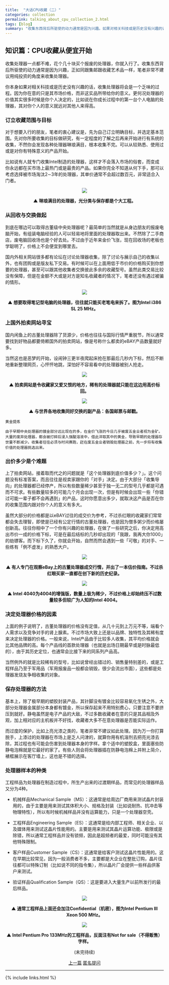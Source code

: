 ```yaml
---
title:  "大话CPU收藏（二）"
categories: collection
permalink: talking_about_cpu_collection_2.html
tags: [blog]
summary: "收集东西背后所驱使的动力通常是因为兴趣。如果对相关科技或是历史没有兴趣的话，收集处理器将会是一个乏味的过程。对于想要入行的朋友，笔者的衷心建议是，先为自己订立明确目标，并选定基本范围。可以从较熟悉、使用过或是对你有特殊意义的产品开始。"
---
```



## 知识篇：CPU收藏从便宜开始

收集处理器一点都不难，花个几十块买个报废的处理器，你就入行了。收集东西背后所驱使的动力通常是因为兴趣，正如同跟集邮跟收藏艺术品一样，笔者非常不建议用纯投资的角度来收集处理器。

你本身如果对相关科技或是历史没有兴趣的话，收集处理器将会是一个乏味的过程。因为你在意的只是其市场价格，而非这实品所带给你的意义。更何况处理器的价值其实很多时候是你个人决定的，比如说在你成长过程中的第一台个人电脑的处理器，其对你个人的意义就远对其他人来得高。


### 订立收藏范围与目标

对于想要入行的朋友，笔者的衷心建议是，先为自己订立明确目标，并选定基本范围。先对你所要收集的目标做研究，有一定程度的了解之后再来开始进行有系统的收集，不然你会发现各种处理器琳琅满目，根本收集不完。可以从较熟悉、使用过或是对你有特殊意义的产品开始。

比如说有人就专门收集Intel制造的处理器，这样才不会落入市场的俗套，而变成你永远都在买市场上最热门或是最贵的产品。如果你完全不知道从何下手，那可以考虑选择被市场淘汰2∼3年的处理器，其单价通常不会超过数百元，非常适合入门者。

<div align="center">
    <img src="../images/blogs/talking_about_cpu_collection_fig07.jpg"/>
    <p><b>▲ 琳琅满目的处理器，光分类与保存都是个大工程。</b></p>
</div>


### 从回收与交换做起

到底在哪边可以取得古董级中央处理器呢？最简单的当然就是从身边朋友的报废电脑开始，有组装电脑经验的人可以轻易地将里面的处理器取出来。不然除了二手商店，废电脑回收场也是个好去处。不过由于近年来金价飞涨，现在回收场的老板也学聪明了，价格上不会便宜到哪里去。

国内外相关网站很多都有论坛在讨论处理器收集，除了讨论与展示自己的收集以外，也有团购或是版友私下交易。有时候可以在上面用低于市价的价格购买到你想要的处理器，甚至可以跟其他收集者交换彼此多余的收藏型号。虽然此类交易比较没有保障，但是在金额不大或是对方是知名收藏者的情况下，笔者还没有遇过被骗的情形。

<div align="center">
    <img src="../images/blogs/talking_about_cpu_collection_fig08.jpg"/>
    <p><b>▲ 想要取得笔记型电脑的处理器，往往就只能买老笔电来拆了。图为Intel i386 SL 25 MHz。</b></p>
</div>


### 上国外拍卖网站寻宝

国内闲鱼上的古董处理器除了货源少，价格也往往与国际行情严重脱节，所以通常要找到好物品都要倚赖国外的拍卖网站，像是号称什么都卖的eBAY产品数量就好多。

当然这也是恶梦的开始，设闹钟三更半夜爬起床抢在那最后几秒内下标，然后不断地重新整理网页，心怦怦地跳，深怕好不容易看中的处理器被别人抢走。

<div align="center">
    <img src="../images/blogs/talking_about_cpu_collection_fig09.jpg"/>
    <p><b>▲ 拍卖网站是令收藏家又爱又恨的地方，稀有的处理器就只能在这边用高价标回。</b></p>
</div>

<div align="center">
    <img src="../images/blogs/talking_about_cpu_collection_fig10.jpg"/>
    <p><b>▲ 与世界各地收集同好交换的副产品：各国邮票与邮戳。</b></p>
</div>

```
黄金提炼

由于早期中央处理器的镀金部分远比现在的多，在金价飞涨的今日几乎被废五金业者视为金矿。大量的废弃处理器，都会被打碎后浸入强酸溶液中，借此淬取其中的黄金，导致早期的处理器存世量不断减少。收集者往往必须与时间赛跑，赶在废五金业者销毁处理器之前，先一步将有收集价值的处理器挑选出来。
```


### 出价多少是个难题

上了拍卖网站，接着取而代之的问题就是「这个处理器到底价值多少？」。这个问题没有标准答案，而且往往是视卖家跟你的「对手」决定。由于大部分「收集导向」的处理器都已经停产，所以有些数量稀少甚至于独一无二的型号几乎都是可遇而不可求。有些数量较多的可能几个月会出现一次，但是有时候会出现一些「你错过可能一辈子都不会再遇到」的产品，这时你愿意出多少，就取决这产品是否在你的收集范围内跟对你个人的意义有多大。

虽然大部分的价格都是以eBAY过往的成交价为参考，不过杀红眼的收藏家们常常都会失去理智，即使是已经有公定行情的古董处理器，也是因为僧多粥少而价格屡创新高。往往你相中了一个你有兴趣的处理器，在做了一些研究之后，你决定用高出市价一成的价格下标，可是在最后结标的几秒却出现的「我跟，我再大你1000」的劫镖客。而下标下久了，你就会开始，自然而然会遇到一些「可敬」的对手、一些练有「例不虚发」的熟悉大户。

<div align="center">
    <img src="../images/blogs/talking_about_cpu_collection_fig11.jpg"/>
    <p><b>▲ 有人专门在观察eBay上的古董处理器成交行情，并出了一本估价指南。不过杀红眼买家一直都在创下新的历史纪录。</b></p>
</div>

<div align="center">
    <img src="../images/blogs/talking_about_cpu_collection_fig12.jpg"/>
    <p><b>▲ Intel 4040为4004的增强版，数量上极为稀少，不过价格上却始终压不过数量较多但较广为人知的Intel 4004。</b></p>
</div>


### 决定处理器价格的因素

上面的例子说明了，古董处理器的价格没有定值，从几十元到上万元不等，端看个人需求以及竞争对手的肾上腺素。不过市场大致上还是以品牌、独特性及其稀有度来决定处理器的价格。一般来说，Intel产品由于比较多人收集，其平均价格就会比其他品牌的高。每个产品线的首款处理器（也就是出场日期最早或是时脉最低的），由于其历史定位，也通常会比接下来的同系列产品高。

当然例外的就是比较稀有的型号，比如说曾经出错过的、销售量特别差的，或是工程样品乃至于军用品（军用报废品一般都会销毁，很少会流出市面），这些都是处理器发烧友争相收集的对象。


### 保存处理器的方法

基本上，除了极早期的塑胶封装产品，其针脚没有镀金比较容易氧化生锈之外，大部分处理器金属部分本身都有镀金，所以保存起来不用特别费心，只要注意不要挤压到就好。静电虽然是电子产品的大敌，不过多数收藏者在意的只是其品相及外观，加上相对应的主机板并不好找，收藏者大多不在意处理器是否能实际运作。

而过度的保护，比如上亮光漆之类的，笔者非常不建议如此处理。因为万一你打算脱手，上漆过的处理器在市场上是乏人问津的，就算你用有机溶剂去把亮光漆去除，其过程也有可能会伤害到处理器本身的字样。拿个适中的塑胶盒，里面塞些防静电泡棉就是它最好的家了。有些人则会将处理器插在防静电泡棉上并附上简介，裱框展示在客厅墙上，这也是不错的选择。


### 处理器样本的种类

工程样品为处理器在制造过程中，所生产出来的过渡期样品，而常见的处理器样品又分为4种。

- 机械样品Mechanical Sample（MS）：这通常是给周边厂商用来测试晶片封装用的，由于主要是用来测试其体积大小、规格及封装（比如说耐热、抗冲击等物理特性），所以有时候机械样品并没有运算能力，只是一个处理器空壳。

- 工程样品Engineering Sample（ES）：这通常是给内部工程师、相关企业、以及媒体用来测试这晶片性能用的。主要是用来测试其晶片运算功能、极限或是除错，所以通常工程样品并没有锁频，因此是超频者的最爱，同时可能没有其他特殊限制。

- 客户样品Customer Sample（CS）：这通常是给客户测试这晶片性能用的。这在早期比较常见，因为一般消费者不多，主要都是大企业在整批订购，晶片往往都可以特殊订制（比如说不同的指令集），所以晶片厂会提供一些样品供客户来测试。

- 验证样品Qualification Sample（QS）：这是要进入大量生产以前所发行的最后样品。

<div align="center">
    <img src="../images/blogs/talking_about_cpu_collection_fig13.jpg"/>
    <p><b>▲ 通常工程样品上面还会加注Confidential（机密），图为Intel Pentium III Xeon 500 MHz。</b></p>
</div>

<div align="center">
    <img src="../images/blogs/talking_about_cpu_collection_fig14.jpg"/>
    <p><b>▲ Intel Pentium Pro 133MHz的工程样品，反面注有Not for sale（不得贩售）字样。</b></p>
</div>

<div align="center">
<p>(未完待续)</p>
<a href="talking_about_cpu_collection_1.html" class="btn btn-primary">上一篇</a> 
<a href="{{site.feedback_link}}" class="btn btn-primary"><i class="fa fa-comment-o"></i> 匿名提问</a> 
</div>

---------

{% include links.html %}
